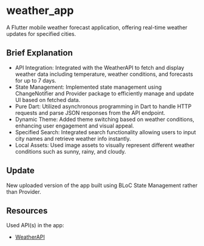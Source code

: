 # weather_app

A Flutter mobile weather forecast application, offering real-time weather updates for specified cities.

## Brief Explanation

- API Integration: Integrated with the WeatherAPI to fetch and display weather data including temperature, weather conditions, and forecasts for up to 7 days.
- State Management: Implemented state management using ChangeNotifier and Provider package to efficiently manage and update UI based on fetched data.
- Pure Dart: Utilized asynchronous programming in Dart to handle HTTP requests and parse JSON responses from the API endpoint.
- Dynamic Theme: Added theme switching based on weather conditions, enhancing user engagement and visual appeal.
- Specified Search: Integrated search functionality allowing users to input city names and retrieve weather info instantly.
- Local Assets: Used image assets to visually represent different weather conditions such as sunny, rainy, and cloudy.

## Update
New uploaded version of the app built using BLoC State Management rather than Provider.

## Resources

Used API(s) in the app:
- [WeatherAPI](https://www.weatherapi.com/)
